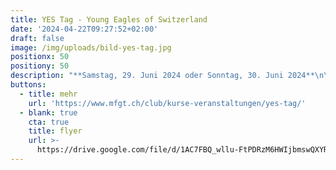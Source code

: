 ```yaml
---
title: YES Tag - Young Eagles of Switzerland
date: '2024-04-22T09:27:52+02:00'
draft: false
image: /img/uploads/bild-yes-tag.jpg
positionx: 50
positiony: 50
description: "**Samstag, 29. Juni 2024 oder Sonntag, 30. Juni 2024**\n\nAviatikluft schnuppern und das Steuer in die Hand nehmen! Die Motorfluggruppe Thurgau MFGT und der Aeroclub der Schweiz AeCS ermöglichen dir einen packenden Einstieg in den Motorflug.\r"
buttons:
  - title: mehr
    url: 'https://www.mfgt.ch/club/kurse-veranstaltungen/yes-tag/'
  - blank: true
    cta: true
    title: flyer
    url: >-
      https://drive.google.com/file/d/1AC7FBQ_wllu-FtPDRzM6HWIjbmswQXYR/view?usp=drive_link
---
```


